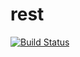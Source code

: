 # rest

[![Build Status](https://travis-ci.org/s14094/lab01.svg?branch=master)](https://travis-ci.org/s14094/lab01)